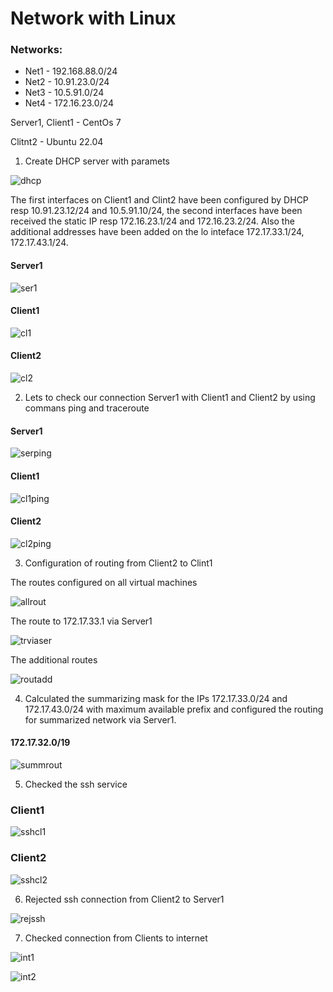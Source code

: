 
Network with Linux
===

### Networks: ###
- Net1 - 192.168.88.0/24
- Net2 - 10.91.23.0/24
- Net3 - 10.5.91.0/24
- Net4 - 172.16.23.0/24

Server1, Client1 - CentOs 7

Clitnt2 - Ubuntu 22.04



1. Create DHCP server with paramets

![dhcp](https://github.com/kushcheva/EPAM_DevOps_Autumn-2022_Hometasks/blob/main/LinuxNet/Screenshots/sysconfServer1.png?raw=true)

The first interfaces on Client1 and Clint2 have been configured by DHCP resp 10.91.23.12/24 and 10.5.91.10/24, the second interfaces have been received the static IP resp 172.16.23.1/24 and 172.16.23.2/24. Also the additional addresses have been added on the lo inteface 172.17.33.1/24, 172.17.43.1/24.

#### Server1

![ser1](https://github.com/kushcheva/EPAM_DevOps_Autumn-2022_Hometasks/blob/main/LinuxNet/Screenshots/Server1.png?raw=true)

#### Client1

![cl1](https://github.com/kushcheva/EPAM_DevOps_Autumn-2022_Hometasks/blob/main/LinuxNet/Screenshots/Client1.png?raw=true)

#### Client2

![cl2](https://github.com/kushcheva/EPAM_DevOps_Autumn-2022_Hometasks/blob/main/LinuxNet/Screenshots/Client2.png?raw=true)

2. Lets to check our connection Server1 with Client1 and Client2 by using commans ping and traceroute

#### Server1

![serping](https://user-images.githubusercontent.com/96500223/215612506-85020d63-4264-4ccc-bac7-8bf337d097f5.png)

#### Client1

![cl1ping](https://user-images.githubusercontent.com/96500223/215612609-01cca554-06c3-44fe-af28-35035b7b272c.png)

#### Client2

![cl2ping](https://github.com/kushcheva/EPAM_DevOps_Autumn-2022_Hometasks/blob/main/LinuxNet/Screenshots/PingClient2.png?raw=true)

3. Configuration of routing from Client2 to Clint1

The routes configured on all virtual machines

![allrout](https://github.com/kushcheva/EPAM_DevOps_Autumn-2022_Hometasks/blob/main/LinuxNet/Screenshots/routing1.jpg?raw=true)

The route to 172.17.33.1 via Server1

![trviaser](https://github.com/kushcheva/EPAM_DevOps_Autumn-2022_Hometasks/blob/main/LinuxNet/Screenshots/tracercl2cl1.png?raw=true)


The additional routes 

![routadd](https://github.com/kushcheva/EPAM_DevOps_Autumn-2022_Hometasks/blob/main/LinuxNet/Screenshots/traccl2.png?raw=true)

4. Calculated the summarizing mask for the IPs 172.17.33.0/24 and 172.17.43.0/24 with maximum available prefix and configured the routing for summarized network via Server1.
#### 172.17.32.0/19

![summrout](https://user-images.githubusercontent.com/96500223/215622504-ce608915-46d5-498d-b3f5-cc29f4cf297e.png)

5. Checked the ssh service 

### Client1

![sshcl1](https://github.com/kushcheva/EPAM_DevOps_Autumn-2022_Hometasks/blob/main/LinuxNet/Screenshots/sshcl1.png?raw=true)

### Client2 

![sshcl2](https://github.com/kushcheva/EPAM_DevOps_Autumn-2022_Hometasks/blob/main/LinuxNet/Screenshots/sshcl2cl1.png?raw=true)


6. Rejected ssh connection from Client2 to Server1

![rejssh](https://github.com/kushcheva/EPAM_DevOps_Autumn-2022_Hometasks/blob/main/LinuxNet/Screenshots/sshrej.png?raw=true)

7. Checked connection from Clients to internet

![int1](https://github.com/kushcheva/EPAM_DevOps_Autumn-2022_Hometasks/blob/main/LinuxNet/Screenshots/P82.png?raw=true)

![int2](https://user-images.githubusercontent.com/96500223/215624695-b491db08-d1bc-4a05-a19c-f32e4898b253.png)




